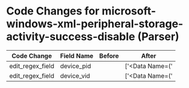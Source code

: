 # Code Changes for microsoft-windows-xml-peripheral-storage-activity-success-disable (Parser)

| Code Change | Field Name | Before | After |
|-------------|------------|--------|-------|
| edit_regex_field | device_pid |  | ['<Data Name=(\'|")DeviceId(\'|")>USB\\+VID_({device_vid}[^&]+)&(amp;)?PID_({device_pid}[^\\&]+)"'] |
| edit_regex_field | device_vid |  | ['<Data Name=(\'|")DeviceId(\'|")>USB\\+VID_({device_vid}[^&]+)&(amp;)?PID_({device_pid}[^\\&]+)"'] |